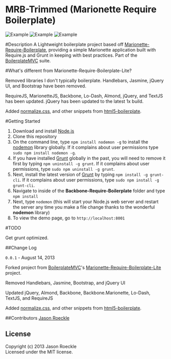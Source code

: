 MRB-Trimmed (Marionette Require Boilerplate)
==================================
![Example](http://sidnet.info/sites/default/files/marionette-logo.png)   ![Example](http://3.bp.blogspot.com/-JFOJ-k6tLnA/TsiKgBYPvqI/AAAAAAAAAT8/dGXeu0LeuTE/s320/backbone-js-logo.png) ![Example](http://requirejs.org/i/logo.png)

#Description
A Lightweight boilerplate project based off [Marionette-Require-Boilerplate](https://github.com/brettjonesdev/Marionette-Require-Boilerplate), providing a simple Marionette application built with Require.js and Grunt in keeping with best practices.  Part of the [BoilerplateMVC](https://github.com/BoilerplateMVC) suite.

#What's different from Marionette-Require-Boilerplate-Lite? 

   Removed libraries I don't typically boilerplate. Handlebars, Jasmine, jQuery UI, and Bootstrap have been removed.  

   RequireJS, MarionetteJS, Backbone, Lo-Dash, Almond, jQuery, and TextJS has been updated. jQuery has been updated to the latest 1x build.

   Added [normalize.css](https://github.com/necolas/normalize.css), and other snippets from [html5-boilerplate](https://github.com/h5bp/html5-boilerplate).

#Getting Started
   1. Download and install [Node.js](http://nodejs.org/#download)
   2. Clone this repository
   3. On the command line, type `npm install nodemon -g` to install the [nodemon](https://github.com/remy/nodemon) library globally.  If it complains about user permissions type `sudo npm install nodemon -g`.
   4.  If you have installed [Grunt](http://gruntjs.com/) globally in the past, you will need to remove it first by typing `npm uninstall -g grunt`.  If it complains about user permissions, type `sudo npm uninstall -g grunt`.
   5.  Next, install the latest version of [Grunt](http://gruntjs.com/) by typing `npm install -g grunt-cli`.  If it complains about user permissions, type `sudo npm install -g grunt-cli`. 
   6. Navigate to inside of the **Backbone-Require-Boilerplate** folder and type `npm install`
   7. Next, type `nodemon` (this will start your Node.js web server and restart the server any time you make a file change thanks to the wonderful **nodemon** library)
   8. To view the demo page, go to `http://localhost:8001`

#TODO

Get grunt optimized.

##Change Log

`0.0.1` - August 14, 2013

Forked project from [BoilerplateMVC](https://github.com/BoilerplateMVC)'s [Marionette-Require-Boilerplate-Lite](https://github.com/BoilerplateMVC/Marionette-Require-Boilerplate-Lite) project.  

Removed Handlebars, Jasmine, Bootstrap, and jQuery UI

Updated jQuery, Almond, Backbone, Backbone.Marionette, Lo-Dash, TextJS, and RequireJS

Added [normalize.css](https://github.com/necolas/normalize.css), and other snippets from [html5-boilerplate](https://github.com/h5bp/html5-boilerplate).

##Contributors
[Jason Roeckle](https://github.com/jroeckle)

## License
Copyright (c) 2013 Jason Roeckle  
Licensed under the MIT license.		